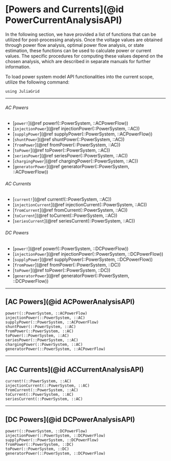 # [Powers and Currents](@id PowerCurrentAnalysisAPI)
In the following section, we have provided a list of functions that can be utilized for post-processing analysis. Once the voltage values are obtained through power flow analysis, optimal power flow analysis, or state estimation, these functions can be used to calculate power or current values. The specific procedures for computing these values depend on the chosen analysis, which are described in separate manuals for further information.

To load power system model API functionalities into the current scope, utilize the following command:
```@example LoadApi
using JuliaGrid
```

---

###### AC Powers
* [`power!`](@ref power!(::PowerSystem, ::ACPowerFlow))
* [`injectionPower`](@ref injectionPower(::PowerSystem, ::AC))
* [`supplyPower`](@ref supplyPower(::PowerSystem, ::ACPowerFlow))
* [`shuntPower`](@ref shuntPower(::PowerSystem, ::AC))
* [`fromPower`](@ref fromPower(::PowerSystem, ::AC))
* [`toPower`](@ref toPower(::PowerSystem, ::AC))
* [`seriesPower`](@ref seriesPower(::PowerSystem, ::AC))
* [`chargingPower`](@ref chargingPower(::PowerSystem, ::AC))
* [`generatorPower`](@ref generatorPower(::PowerSystem, ::ACPowerFlow))

###### AC Currents
* [`current!`](@ref current!(::PowerSystem, ::AC))
* [`injectionCurrent`](@ref injectionCurrent(::PowerSystem, ::AC))
* [`fromCurrent`](@ref fromCurrent(::PowerSystem, ::AC))
* [`toCurrent`](@ref toCurrent(::PowerSystem, ::AC))
* [`seriesCurrent`](@ref seriesCurrent(::PowerSystem, ::AC))

###### DC Powers
* [`power!`](@ref power!(::PowerSystem, ::DCPowerFlow))
* [`injectionPower`](@ref injectionPower(::PowerSystem, ::DCPowerFlow))
* [`supplyPower`](@ref supplyPower(::PowerSystem, ::DCPowerFlow))
* [`fromPower`](@ref fromPower(::PowerSystem, ::DC))
* [`toPower`](@ref toPower(::PowerSystem, ::DC))
* [`generatorPower`](@ref generatorPower(::PowerSystem, ::DCPowerFlow))

---

## [AC Powers](@id ACPowerAnalysisAPI)
```@docs
power!(::PowerSystem, ::ACPowerFlow)
injectionPower(::PowerSystem, ::AC)
supplyPower(::PowerSystem, ::ACPowerFlow)
shuntPower(::PowerSystem, ::AC)
fromPower(::PowerSystem, ::AC)
toPower(::PowerSystem, ::AC)
seriesPower(::PowerSystem, ::AC)
chargingPower(::PowerSystem, ::AC)
generatorPower(::PowerSystem, ::ACPowerFlow)
```

---

## [AC Currents](@id ACCurrentAnalysisAPI)
```@docs
current!(::PowerSystem, ::AC)
injectionCurrent(::PowerSystem, ::AC)
fromCurrent(::PowerSystem, ::AC)
toCurrent(::PowerSystem, ::AC)
seriesCurrent(::PowerSystem, ::AC)
```

---

## [DC Powers](@id DCPowerAnalysisAPI)
```@docs
power!(::PowerSystem, ::DCPowerFlow)
injectionPower(::PowerSystem, ::DCPowerFlow)
supplyPower(::PowerSystem, ::DCPowerFlow)
fromPower(::PowerSystem, ::DC)
toPower(::PowerSystem, ::DC)
generatorPower(::PowerSystem, ::DCPowerFlow)
```